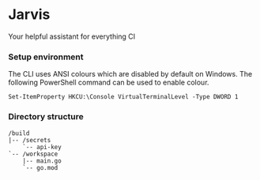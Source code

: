# Jarvis
Your helpful assistant for everything CI

### Setup environment

The CLI uses ANSI colours which are disabled by default on Windows. The following PowerShell command can be used to enable colour.

`Set-ItemProperty HKCU:\Console VirtualTerminalLevel -Type DWORD 1`

### Directory structure

```
/build
|-- /secrets
    `-- api-key
`-- /workspace
    |-- main.go
    `-- go.mod
```
